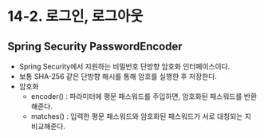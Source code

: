# 14-2. 로그인, 로그아웃

## Spring Security PasswordEncoder

* Spring Security에서 지원하는 비밀번호 단방향 암호화 인터페이스이다.
* 보통 SHA-256 같은 단방향 해시를 통해 암호를 실행한 후 저장한다.
* 암호화
  * encoder() : 파라미터에 평문 패스워드를 주입하면, 암호화된 패스워드를 반환해준다.
  * matches() : 입력한 평문 패스워드와 암호화된 패스워드가 서로 대칭되는 지 비교해준다.
